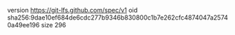 version https://git-lfs.github.com/spec/v1
oid sha256:9dae10ef684de6cdc277b9346b830800c1b7e262cfc4874047a25740a49ee196
size 296
